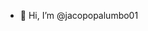 - 👋 Hi, I’m @jacopopalumbo01


<!---
jacopopalumbo01/jacopopalumbo01 is a ✨ special ✨ repository because its `README.md` (this file) appears on your GitHub profile.
You can click the Preview link to take a look at your changes.
--->
